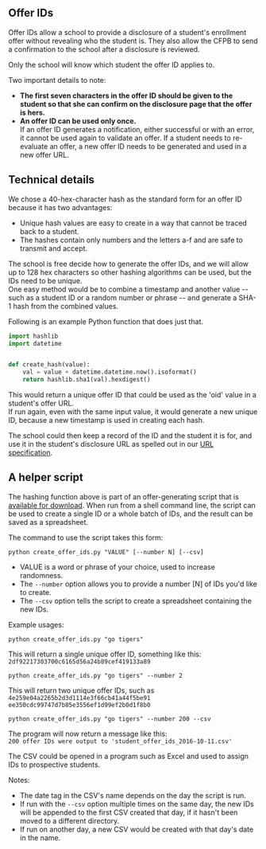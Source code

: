 ## Offer IDs

Offer IDs allow a school to provide a disclosure of a student's enrollment offer without revealing who the student is. They also allow the CFPB to send a confirmation to the school after a disclosure is reviewed.

Only the school will know which student the offer ID applies to.

Two important details to note:  

- **The first seven characters in the offer ID should be given to the student so that she can confirm on the  disclosure page that the offer is hers.** 
- **An offer ID can be used only once.**  
If an offer ID generates a notification, either successful or with an error, it cannot be used again to validate an offer. If a student needs to re-evaluate an offer, a new offer ID needs to be generated and used in a new offer URL. 

## Technical details
We chose a 40-hex-character hash as the standard form for an offer ID because it has two advantages:  

- Unique hash values are easy to create in a way that cannot be traced back to a student.
- The hashes contain only numbers and the letters a-f and are safe to transmit and accept.

The school is free decide how to generate the offer IDs, and we will allow up to 128 hex characters so other hashing algorithms can be used, but the IDs need to be unique.   
One easy method would be to combine a timestamp and another value -- such as a student ID or a random number or phrase -- and generate a SHA-1 hash from the combined values.

Following is an example Python function that does just that.

```python
import hashlib
import datetime


def create_hash(value):
    val = value + datetime.datetime.now().isoformat()
    return hashlib.sha1(val).hexdigest()
```

This would return a unique offer ID that could be used as the 'oid' value in a student's offer URL.  
If run again, even with the same input value, it would generate a new unique ID, because a new timestamp is used in creating each hash.

The school could then keep a record of the ID and the student it is for, and use it in the student's disclosure URL as spelled out in our [URL specification](https://cfpb.github.io/college-costs/url-spec/).

## A helper script

The hashing function above is part of an offer-generating script that is [available for download](http://files.consumerfinance.gov.s3.amazonaws.com/pb/paying_for_college/scripts/create_offer_ids.py). When run from a shell command line, the script can be used to create a single ID or a whole batch of IDs, and the result can be saved as a spreadsheet.

The command to use the script takes this form:

```
python create_offer_ids.py "VALUE" [--number N] [--csv]
```

- VALUE is a word or phrase of your choice, used to increase randomness.
- The `--number` option allows you to provide a number [N] of IDs you'd like to create.
- The `--csv` option tells the script to create a spreadsheet containing the new IDs.

Example usages:

```
python create_offer_ids.py "go tigers"
```

This will return a single unique offer ID, something like this:  
`2df92217303700c6165d56a24b89cef419133a89`


```
python create_offer_ids.py "go tigers" --number 2
```

This will return two unique offer IDs, such as  
```4e259e04a2265b2d3d1114e3f66cb41a44f5be91```  
```ee350cdc99747d7b85e3556ef1d99ef2b0d1f8b0```


```
python create_offer_ids.py "go tigers" --number 200 --csv
```

The program will now return a message like this:  
```200 offer IDs were output to 'student_offer_ids_2016-10-11.csv'```

The CSV could be opened in a program such as Excel and used to assign IDs to prospective students.

Notes:  
- The date tag in the CSV's name depends on the day the script is run.  
- If run with the `--csv` option multiple times on the same day, the new IDs will be appended to the first CSV created that day, if it hasn't been moved to a different directory.  
- If run on another day, a new CSV would be created with that day's date in the name.
